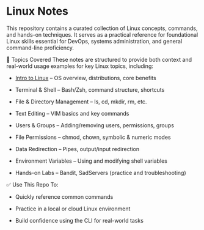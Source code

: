 # Linux Notes

This repository contains a curated collection of Linux concepts, commands, and hands-on techniques. It serves as a practical reference for foundational Linux skills essential for DevOps, systems administration, and general command-line proficiency.

🧠 Topics Covered
These notes are structured to provide both context and real-world usage examples for key Linux topics, including:

- [Intro to Linux](https://github.com/Endrit-Selita/Linux/blob/main/Introduction%20to%20Linux.md) – OS overview, distributions, core benefits

- Terminal & Shell – Bash/Zsh, command structure, shortcuts

- File & Directory Management – ls, cd, mkdir, rm, etc.

- Text Editing – VIM basics and key commands

- Users & Groups – Adding/removing users, permissions, groups

- File Permissions – chmod, chown, symbolic & numeric modes

- Data Redirection – Pipes, output/input redirection

- Environment Variables – Using and modifying shell variables

- Hands-on Labs – Bandit, SadServers (practice and troubleshooting)

✅ Use This Repo To:

- Quickly reference common commands

- Practice in a local or cloud Linux environment

- Build confidence using the CLI for real-world tasks
